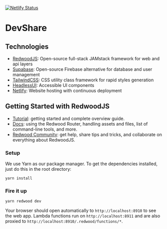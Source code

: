 [![Netlify Status](https://api.netlify.com/api/v1/badges/452c6634-d643-4dce-8725-d748a6580cd4/deploy-status)](https://app.netlify.com/sites/devshare-prod/deploys)

# DevShare

## Technologies
- [RedwoodJS](https://redwoodjs.com/): Open-source full-stack JAMstack framework for web and api layers
- [Supabase](https://supabase.io/): Open-source Firebase alternative for database and user management
- [TailwindCSS](https://tailwindcss.com/): CSS utility class framework for rapid styles generation
- [HeadlessUI](https://headlessui.dev/): Accessible UI components
- [Netlify](https://www.netlify.com/): Website hosting with continuous deployment

## Getting Started with RedwoodJS
- [Tutorial](https://redwoodjs.com/tutorial/welcome-to-redwood): getting started and complete overview guide.
- [Docs](https://redwoodjs.com/docs/introduction): using the Redwood Router, handling assets and files, list of command-line tools, and more.
- [Redwood Community](https://community.redwoodjs.com): get help, share tips and tricks, and collaborate on everything about RedwoodJS.

### Setup

We use Yarn as our package manager. To get the dependencies installed, just do this in the root directory:

```terminal
yarn install
```

### Fire it up

```terminal
yarn redwood dev
```

Your browser should open automatically to `http://localhost:8910` to see the web app. Lambda functions run on `http://localhost:8911` and are also proxied to `http://localhost:8910/.redwood/functions/*`. 
